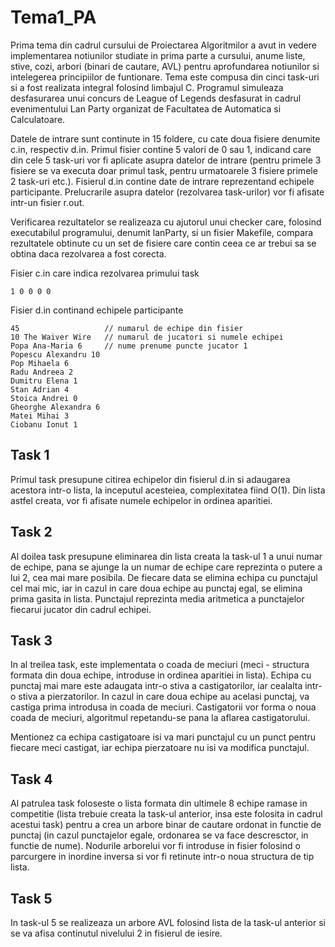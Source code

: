 # Tema1_PA

  Prima tema din cadrul cursului de Proiectarea Algoritmilor a avut in vedere implementarea notiunilor studiate in prima parte a cursului, anume liste, stive, cozi, arbori (binari de cautare, AVL) pentru aprofundarea notiunilor si intelegerea principiilor de funtionare. Tema este compusa din cinci task-uri si a fost realizata integral folosind limbajul C. Programul simuleaza desfasurarea unui concurs de League of Legends desfasurat in cadrul evenimentului Lan Party organizat de Facultatea de Automatica si Calculatoare.
  
  Datele de intrare sunt continute in 15 foldere, cu cate doua fisiere denumite c.in, respectiv d.in. Primul fisier contine 5 valori de 0 sau 1, indicand care din cele 5 task-uri vor fi aplicate asupra datelor de intrare (pentru primele 3 fisiere se va executa doar primul task, pentru urmatoarele 3 fisiere primele 2 task-uri etc.). Fisierul d.in contine date de intrare reprezentand echipele participante. Prelucrarile asupra datelor (rezolvarea task-urilor) vor fi afisate intr-un fisier r.out.

  Verificarea rezultatelor se realizeaza cu ajutorul unui checker care, folosind executabilul programului, denumit lanParty, si un fisier Makefile, compara rezultatele obtinute cu un set de fisiere care contin ceea ce ar trebui sa se obtina daca rezolvarea a fost corecta.


  Fisier c.in care indica rezolvarea primului task

    1 0 0 0 0

  Fisier d.in continand echipele participante 
    

    45                   // numarul de echipe din fisier
    10 The Waiver Wire   // numarul de jucatori si numele echipei
    Popa Ana-Maria 6     // nume prenume puncte jucator 1
    Popescu Alexandru 10
    Pop Mihaela 6
    Radu Andreea 2
    Dumitru Elena 1
    Stan Adrian 4
    Stoica Andrei 0
    Gheorghe Alexandra 6
    Matei Mihai 3
    Ciobanu Ionut 1


## Task 1

  Primul task presupune citirea echipelor din fisierul d.in si adaugarea acestora intr-o lista, la inceputul acesteiea, complexitatea fiind O(1). Din lista astfel creata, vor fi afisate numele echipelor in ordinea aparitiei.

## Task 2

  Al doilea task presupune eliminarea din lista creata la task-ul 1 a unui numar de echipe, pana se ajunge la un numar de echipe care reprezinta o putere a lui 2, cea mai mare posibila. De fiecare data se elimina echipa cu punctajul cel mai mic, iar in cazul in care doua echipe au punctaj egal, se elimina prima gasita in lista. Punctajul reprezinta media aritmetica a punctajelor fiecarui jucator din cadrul echipei.

## Task 3

  In al treilea task, este implementata o coada de meciuri (meci - structura formata din doua echipe, introduse in ordinea aparitiei in lista). Echipa cu punctaj mai mare este adaugata intr-o stiva a castigatorilor, iar cealalta intr-o stiva a pierzatorilor. In cazul in care doua echipe au acelasi punctaj, va castiga prima introdusa in coada de meciuri. Castigatorii vor forma o noua coada de meciuri, algoritmul repetandu-se pana la aflarea castigatorului. 

  Mentionez ca echipa castigatoare isi va mari punctajul cu un punct pentru fiecare meci castigat, iar echipa pierzatoare nu isi va modifica punctajul.

## Task 4

  Al patrulea task foloseste o lista formata din ultimele 8 echipe ramase in competitie (lista trebuie creata la task-ul anterior, insa este folosita in cadrul acestui task) pentru a crea un arbore binar de cautare ordonat in functie de punctaj (in cazul punctajelor egale, ordonarea se va face descresctor, in functie de nume). Nodurile arborelui vor fi introduse in fisier folosind o parcurgere in inordine inversa si vor fi retinute intr-o noua structura de tip lista.

## Task 5

  In task-ul 5 se realizeaza un arbore AVL folosind lista de la task-ul anterior si se va afisa continutul nivelului 2 in fisierul de iesire.
  

  
